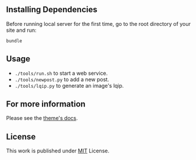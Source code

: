 ## Installing Dependencies

Before running local server for the first time, go to the root directory of your site and run:

```shell
bundle
```

## Usage

- `./tools/run.sh` to start a web service.
- `./tools/newpost.py` to add a new post.
- `./tools/lqip.py` to generate an image's lqip.

## For more information

Please see the [theme's docs](https://github.com/cotes2020/jekyll-theme-chirpy#documentation).

## License

This work is published under [MIT][mit] License.

[mit]: LICENSE

